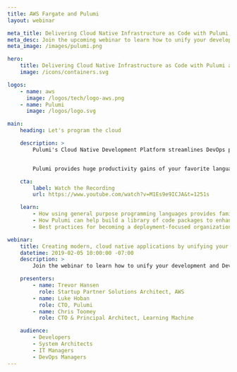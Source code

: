 ```yaml
---
title: AWS Fargate and Pulumi
layout: webinar

meta_title: Delivering Cloud Native Infrastructure as Code with Pulumi and AWS
meta_desc: Join the upcoming webinar to learn how to unify your development and DevOps teams by using the power of general purpose programming languages to create modern, cloud-native applications.
meta_image: /images/pulumi.png

hero:
    title: Delivering Cloud Native Infrastructure as Code with Pulumi and AWS
    image: /icons/containers.svg

logos:
    - name: aws
      image: /logos/tech/logo-aws.png
    - name: Pulumi
      image: /logos/logo.svg

main:
    heading: Let's program the cloud

    description: >
        Pulumi's Cloud Native Development Platform streamlines DevOps processes and the delivery of cloud native software. Pulumi unlocks the power of general-purpose programming languages to equip your organization with the tools necessary to quickly build and deploy containers on AWS.


        Pulumi provides huge productivity gains of your favorite language: from testability, to code completion, error checking, packaging, versioning, and IDE support.

    cta:
        label: Watch the Recording
        url: https://www.youtube.com/watch?v=M1Es9e9ICJA&t=1251s

    learn:
        - How using general purpose programming languages provides familiar and powerful programming concepts
        - How Pulumi can help build a library of code packages to enhance efficiency
        - Best practices for becoming a deployment-focused organization

webinar:
    title: Creating modern, cloud native applications by unifying your DevOps teams
    datetime: 2019-02-05 10:00:00 -07:00
    description: >
        Join the webinar to learn how to unify your development and DevOps teams by using the power of general purpose programming languages to create modern, cloud native applications.

    presenters:
        - name: Trevor Hansen
          role: Startup Partner Solutions Architect, AWS
        - name: Luke Hoban
          role: CTO, Pulumi
        - name: Chris Toomey
          role: CTO & Principal Architect, Learning Machine

    audience:
        - Developers
        - System Architects
        - IT Managers
        - DevOps Managers
---
```

